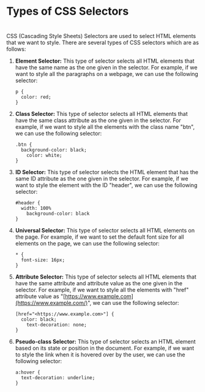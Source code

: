 # Types of CSS Selectors

# 

CSS (Cascading Style Sheets) Selectors are used to select HTML elements that we want to style. There are several types of CSS selectors which are as follows:

1. **Element Selector:** This type of selector selects all HTML elements that have the same name as the one given in the selector. For example, if we want to style all the paragraphs on a webpage, we can use the following selector:
    
    ```
    p {
      color: red;
    }
    
    ```
    
2. **Class Selector:** This type of selector selects all HTML elements that have the same class attribute as the one given in the selector. For example, if we want to style all the elements with the class name "btn", we can use the following selector:
    
    ```
    .btn {
      background-color: black;
    	color: white;
    }
    
    ```
    
3. **ID Selector:** This type of selector selects the HTML element that has the same ID attribute as the one given in the selector. For example, if we want to style the element with the ID "header", we can use the following selector:
    
    ```
    #header {
      width: 100%
    	background-color: black
    }
    
    ```
    
4. **Universal Selector:** This type of selector selects all HTML elements on the page. For example, if we want to set the default font size for all elements on the page, we can use the following selector:
    
    ```
    * {
      font-size: 16px;
    }
    
    ```
    
5. **Attribute Selector:** This type of selector selects all HTML elements that have the same attribute and attribute value as the one given in the selector. For example, if we want to style all the elements with "href" attribute value as "[https://www.example.com](https://www.example.com/)", we can use the following selector:
    
    ```
    [href="<https://www.example.com>"] {
      color: black;
    	text-decoration: none;
    }
    
    ```
    
6. **Pseudo-class Selector:** This type of selector selects an HTML element based on its state or position in the document. For example, if we want to style the link when it is hovered over by the user, we can use the following selector:
    
    ```
    a:hover {
      text-decoration: underline;
    }
    
    ```